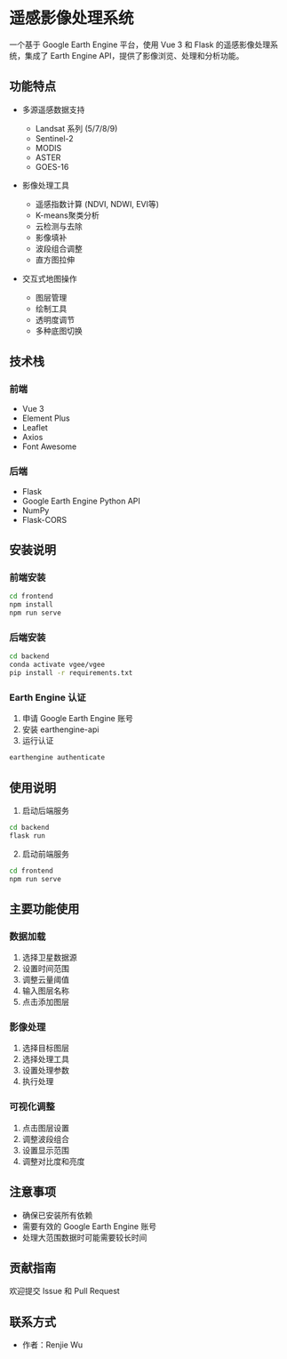 # 遥感影像处理系统

一个基于 Google Earth Engine 平台，使用 Vue 3 和 Flask 的遥感影像处理系统，集成了 Earth Engine API，提供了影像浏览、处理和分析功能。

## 功能特点

- 多源遥感数据支持
  - Landsat 系列 (5/7/8/9)
  - Sentinel-2
  - MODIS
  - ASTER
  - GOES-16

- 影像处理工具
  - 遥感指数计算 (NDVI, NDWI, EVI等)
  - K-means聚类分析
  - 云检测与去除
  - 影像填补
  - 波段组合调整
  - 直方图拉伸

- 交互式地图操作
  - 图层管理
  - 绘制工具
  - 透明度调节
  - 多种底图切换

## 技术栈

### 前端
- Vue 3
- Element Plus
- Leaflet
- Axios
- Font Awesome

### 后端
- Flask
- Google Earth Engine Python API
- NumPy
- Flask-CORS

## 安装说明

### 前端安装
```bash
cd frontend
npm install
npm run serve
```

### 后端安装
```bash
cd backend
conda activate vgee/vgee
pip install -r requirements.txt
```

### Earth Engine 认证
1. 申请 Google Earth Engine 账号
2. 安装 earthengine-api
3. 运行认证
```bash
earthengine authenticate
```

## 使用说明

1. 启动后端服务
```bash
cd backend
flask run
```

2. 启动前端服务
```bash
cd frontend
npm run serve
```

## 主要功能使用

### 数据加载
1. 选择卫星数据源
2. 设置时间范围
3. 调整云量阈值
4. 输入图层名称
5. 点击添加图层

### 影像处理
1. 选择目标图层
2. 选择处理工具
3. 设置处理参数
4. 执行处理

### 可视化调整
1. 点击图层设置
2. 调整波段组合
3. 设置显示范围
4. 调整对比度和亮度

## 注意事项

- 确保已安装所有依赖
- 需要有效的 Google Earth Engine 账号
- 处理大范围数据时可能需要较长时间

## 贡献指南

欢迎提交 Issue 和 Pull Request

## 联系方式

- 作者：Renjie Wu